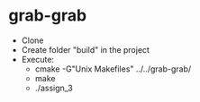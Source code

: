 # grab-grab

- Clone
- Create folder "build" in the project
- Execute: 
    - cmake -G"Unix Makefiles" ../../grab-grab/
    - make
    - ./assign_3